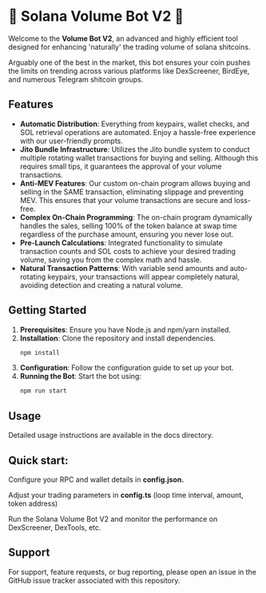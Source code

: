 # 🚀 Solana Volume Bot V2 🚀

Welcome to the **Volume Bot V2**, an advanced and highly efficient tool designed for enhancing 'naturally' the trading volume of solana shitcoins. 

Arguably one of the best in the market, this bot ensures your coin pushes the limits on trending across various platforms like DexScreener, BirdEye, and numerous Telegram shitcoin groups.

## Features

- **Automatic Distribution**: Everything from keypairs, wallet checks, and SOL retrieval operations are automated. Enjoy a hassle-free experience with our user-friendly prompts.
- **Jito Bundle Infrastructure**: Utilizes the Jito bundle system to conduct multiple rotating wallet transactions for buying and selling. Although this requires small tips, it guarantees the approval of your volume transactions.
- **Anti-MEV Features**: Our custom on-chain program allows buying and selling in the SAME transaction, eliminating slippage and preventing MEV. This ensures that your volume transactions are secure and loss-free.
- **Complex On-Chain Programming**: The on-chain program dynamically handles the sales, selling 100% of the token balance at swap time regardless of the purchase amount, ensuring you never lose out.
- **Pre-Launch Calculations**: Integrated functionality to simulate transaction counts and SOL costs to achieve your desired trading volume, saving you from the complex math and hassle.
- **Natural Transaction Patterns**: With variable send amounts and auto-rotating keypairs, your transactions will appear completely natural, avoiding detection and creating a natural volume.

## Getting Started

1. **Prerequisites**: Ensure you have Node.js and npm/yarn installed.
2. **Installation**: Clone the repository and install dependencies.
   ```bash
   npm install

   
3. **Configuration**: Follow the configuration guide to set up your bot.
4. **Running the Bot**: Start the bot using:
   ```bash
   npm run start

## Usage
Detailed usage instructions are available in the docs directory. 

## Quick start:

Configure your RPC and wallet details in **config.json.**

Adjust your trading parameters in **config.ts** (loop time interval, amount, token address)

Run the Solana Volume Bot V2 and monitor the performance on DexScreener, DexTools, etc.

## Support
For support, feature requests, or bug reporting, please open an issue in the GitHub issue tracker associated with this repository.
